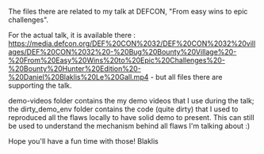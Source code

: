 The files there are related to my talk at DEFCON, "From easy wins to epic challenges".

For the actual talk, it is available there : https://media.defcon.org/DEF%20CON%2032/DEF%20CON%2032%20villages/DEF%20CON%2032%20-%20Bug%20Bounty%20Village%20-%20From%20Easy%20Wins%20to%20Epic%20Challenges%20-%20Bounty%20Hunter%20Edition%20-%20Daniel%20Blaklis%20Le%20Gall.mp4 - but all files there are supporting the talk.

demo-videos folder contains the my demo videos that I use during the talk; the dirty_demo_env folder contains the code (quite dirty) that I used to reproduced all the flaws locally to have solid demo to present. This can still be used to understand the mechanism behind all flaws I'm talking about :)

Hope you'll have a fun time with those!
Blaklis
